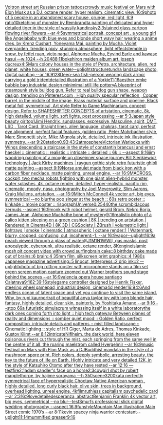 [Voltron street art Russian  prison tattoos](https://www.ebank.nz/aiartgenerator?category=Voltron%2520street%2520art%2520Russian%2520%2520prison%2520tattoos)[crowdy music festival on Mars with Elon Musk as a DJ, octane render, hyper realism, cinematic view, 16:9](https://www.ebank.nz/aiartgenerator?category=crowdy%2520music%2520festival%2520on%2520Mars%2520with%2520Elon%2520Musk%2520as%2520a%2520DJ%2C%2520octane%2520render%2C%2520hyper%2520realism%2C%2520cinematic%2520view%2C%252016%3A9)[photo of 5 people in an abandoned scary house, grunge, red light, 6:9 ratio](https://www.ebank.nz/aiartgenerator?category=photo%2520of%25205%2520people%2520in%2520an%2520abandoned%2520scary%2520house%2C%2520grunge%2C%2520red%2520light%2C%25206%3A9%2520ratio)[10k](https://www.ebank.nz/aiartgenerator?category=10k)[etching of monster by Rembrandt](https://www.ebank.nz/aiartgenerator?category=etching%2520of%2520monster%2520by%2520Rembrandt)[a painting of delicated and hyper detailed tiger in the style of wassily kandinsky](https://www.ebank.nz/aiartgenerator?category=a%2520painting%2520of%2520delicated%2520and%2520hyper%2520detailed%2520tiger%2520in%2520the%2520style%2520of%2520wassily%2520kandinsky)[2:3](https://www.ebank.nz/aiartgenerator?category=2%3A3)[stained glass cartoon flowing river flowers --ar 4:5](https://www.ebank.nz/aiartgenerator?category=stained%2520glass%2520cartoon%2520flowing%2520river%2520flowers%2520--ar%25204%3A5)[symmetrical portrait, concept art , a young girl like Angelababy with blue eyes and blonde short wavy hair wearing a anime dres, by Krenz Cushart, Yoneyama Mai, painting by Mucha, Violet evergarden, trending pixiv, stunning atmosphere, light effects](https://www.ebank.nz/aiartgenerator?category=symmetrical%2520portrait%2C%2520concept%2520art%2520%2C%2520a%2520young%2520girl%2520like%2520Angelababy%2520with%2520blue%2520eyes%2520and%2520blonde%2520short%2520wavy%2520hair%2520wearing%2520a%2520anime%2520dres%2C%2520by%2520Krenz%2520Cushart%2C%2520Yoneyama%2520Mai%2C%2520painting%2520by%2520Mucha%2C%2520Violet%2520evergarden%2C%2520trending%2520pixiv%2C%2520stunning%2520atmosphere%2C%2520light%2520effects)[temple in snow, by feifei ruan, victo nagai, Alphonse Mucha, Eyvind Earle and kawase hasui --w  1024 --h 2048](https://www.ebank.nz/aiartgenerator?category=temple%2520in%2520snow%2C%2520by%2520feifei%2520ruan%2C%2520victo%2520nagai%2C%2520Alphonse%2520Mucha%2C%2520Eyvind%2520Earle%2520and%2520kawase%2520hasui%2520--w%2520%25201024%2520--h%25202048)[8:11](https://www.ebank.nz/aiartgenerator?category=8%3A11)[bokeh](https://www.ebank.nz/aiartgenerator?category=bokeh)[iron maiden album art, joseph ducreux](https://www.ebank.nz/aiartgenerator?category=iron%2520maiden%2520album%2520art%2C%2520joseph%2520ducreux)[4:5](https://www.ebank.nz/aiartgenerator?category=4%3A5)[Mars colony houses in the style of Petra, architecture, alien, red planet, white houses, green water](https://www.ebank.nz/aiartgenerator?category=Mars%2520colony%2520houses%2520in%2520the%2520style%2520of%2520Petra%2C%2520architecture%2C%2520alien%2C%2520red%2520planet%2C%2520white%2520houses%2C%2520green%2520water)[--uplight](https://www.ebank.nz/aiartgenerator?category=--uplight)[structure](https://www.ebank.nz/aiartgenerator?category=structure)[tundra landscape photo, digital painting --ar 16:9](https://www.ebank.nz/aiartgenerator?category=tundra%2520landscape%2520photo%2C%2520digital%2520painting%2520--ar%252016%3A9)[128](https://www.ebank.nz/aiartgenerator?category=128)[Deep-sea fish-person wearing dark armor carrying a gold trident](https://www.ebank.nz/aiartgenerator?category=Deep-sea%2520fish-person%2520wearing%2520dark%2520armor%2520carrying%2520a%2520gold%2520trident)[detailed illustration of a Yorkie](https://www.ebank.nz/aiartgenerator?category=detailed%2520illustration%2520of%2520a%2520Yorkie)[11:16](https://www.ebank.nz/aiartgenerator?category=11%3A16)[aesther emke bubble bag industrial design minimimal still life pottery](https://www.ebank.nz/aiartgenerator?category=aesther%2520emke%2520bubble%2520bag%2520industrial%2520design%2520minimimal%2520still%2520life%2520pottery)[A blueprint of steampunk style bulldog gun, Refer to real bulldog gun shape,  weapon design, trending on Pinterest.com , High quality specular reflection ,  Copper  barrel, in the middle of the image, Brass material surface and pipeline,  Black metal foil, symmetrical,  Art style Refer to Game Machinarium.  concept design, Refer to SHAPESHIFTER CONCEPTS  of artstation, cinematic,  8k, high detailed,  volume light,  soft lights,  post processing    --ar 5:3](https://www.ebank.nz/aiartgenerator?category=A%2520blueprint%2520of%2520steampunk%2520style%2520bulldog%2520gun%2C%2520Refer%2520to%2520real%2520bulldog%2520gun%2520shape%2C%2520%2520weapon%2520design%2C%2520trending%2520on%2520Pinterest.com%2520%2C%2520High%2520quality%2520specular%2520reflection%2520%2C%2520%2520Copper%2520%2520barrel%2C%2520in%2520the%2520middle%2520of%2520the%2520image%2C%2520Brass%2520material%2520surface%2520and%2520pipeline%2C%2520%2520Black%2520metal%2520foil%2C%2520symmetrical%2C%2520%2520Art%2520style%2520Refer%2520to%2520Game%2520Machinarium.%2520%2520concept%2520design%2C%2520Refer%2520to%2520SHAPESHIFTER%2520CONCEPTS%2520%2520of%2520artstation%2C%2520cinematic%2C%2520%25208k%2C%2520high%2520detailed%2C%2520%2520volume%2520light%2C%2520%2520soft%2520lights%2C%2520%2520post%2520processing%2520%2520%2520%2520--ar%25205%3A3)[Japan style beauty girl](https://www.ebank.nz/aiartgenerator?category=Japan%2520style%2520beauty%2520girl)[top](https://www.ebank.nz/aiartgenerator?category=top)[1](https://www.ebank.nz/aiartgenerator?category=1)[Jimi Hendrix, sunglasses, expressive, Masculine, spirit, DMT, LSD , Tarot Card, Straight lines, alien language, chakras, tarot card, perfect eye alignment, perfect facial features, golden ratio, Peter Mohrbacher style, Marc Simonetti style, Mike Mignola style, detailed, intricate ink illustration, symmetry, --ar 9:20](https://www.ebank.nz/aiartgenerator?category=Jimi%2520Hendrix%2C%2520sunglasses%2C%2520expressive%2C%2520Masculine%2C%2520spirit%2C%2520DMT%2C%2520LSD%2520%2C%2520Tarot%2520Card%2C%2520Straight%2520lines%2C%2520alien%2520language%2C%2520chakras%2C%2520tarot%2520card%2C%2520perfect%2520eye%2520alignment%2C%2520perfect%2520facial%2520features%2C%2520golden%2520ratio%2C%2520Peter%2520Mohrbacher%2520style%2C%2520Marc%2520Simonetti%2520style%2C%2520Mike%2520Mignola%2520style%2C%2520detailed%2C%2520intricate%2520ink%2520illustration%2C%2520symmetry%2C%2520--ar%25209%3A20)[station](https://www.ebank.nz/aiartgenerator?category=station)[0.9](https://www.ebank.nz/aiartgenerator?category=0.9)[3:4](https://www.ebank.nz/aiartgenerator?category=3%3A4)[3:2](https://www.ebank.nz/aiartgenerator?category=3%3A2)[atmosphere](https://www.ebank.nz/aiartgenerator?category=atmosphere)[Victorian Warlocks with Wings descending a staircase in the style of constantin brancusi and ernst haeckel :: cinematic :: realistic :: intricate :: detailed :: 6k :: --aspect 9:16](https://www.ebank.nz/aiartgenerator?category=Victorian%2520Warlocks%2520with%2520Wings%2520descending%2520a%2520staircase%2520in%2520the%2520style%2520of%2520constantin%2520brancusi%2520and%2520ernst%2520haeckel%2520%3A%3A%2520cinematic%2520%3A%3A%2520realistic%2520%3A%3A%2520intricate%2520%3A%3A%2520detailed%2520%3A%3A%25206k%2520%3A%3A%2520--aspect%25209%3A16)[jim woodring painting of a moogle up close](https://www.ebank.nz/aiartgenerator?category=jim%2520woodring%2520painting%2520of%2520a%2520moogle%2520up%2520close)[inner space journey Bill Sienkiewicz technology | Jack Kirby machines |  raygun gothic style retro futuristic  ghibli matte painting --aspect 9:19](https://www.ebank.nz/aiartgenerator?category=inner%2520space%2520journey%2520Bill%2520Sienkiewicz%2520technology%2520%7C%2520Jack%2520Kirby%2520machines%2520%7C%2520%2520raygun%2520gothic%2520style%2520retro%2520futuristic%2520%2520ghibli%2520matte%2520painting%2520--aspect%25209%3A19)[Norse amulet made from black iron with a carbon fiber necklace, matte painting, unreal engine, --ar 16:9](https://www.ebank.nz/aiartgenerator?category=Norse%2520amulet%2520made%2520from%2520black%2520iron%2520with%2520a%2520carbon%2520fiber%2520necklace%2C%2520matte%2520painting%2C%2520unreal%2520engine%2C%2520--ar%252016%3A9)[MACROSS, cockpit, two mecha robots fighting with one giant alien-hybrid monster, water splashes, 4k, octane render, detailed, hyper-realistic, pacific rim, cinematic, moody, nasa, photography by Joel Meyerowitz, Slim Aarons, Craig Mullens, artstation, --ar 16:9](https://www.ebank.nz/aiartgenerator?category=MACROSS%2C%2520cockpit%2C%2520two%2520mecha%2520robots%2520fighting%2520with%2520one%2520giant%2520alien-hybrid%2520monster%2C%2520water%2520splashes%2C%25204k%2C%2520octane%2520render%2C%2520detailed%2C%2520hyper-realistic%2C%2520pacific%2520rim%2C%2520cinematic%2C%2520moody%2C%2520nasa%2C%2520photography%2520by%2520Joel%2520Meyerowitz%2C%2520Slim%2520Aarons%2C%2520Craig%2520Mullens%2C%2520artstation%2C%2520--ar%252016%3A9)[Mitch McConnell 4k vector art, big eyes, symmetrical --no blur](https://www.ebank.nz/aiartgenerator?category=Mitch%2520McConnell%25204k%2520vector%2520art%2C%2520big%2520eyes%2C%2520symmetrical%2520--no%2520blur)[the pop singer at the beach :: 60s retro poster :: kinkade :: movie poster :: risograph](https://www.ebank.nz/aiartgenerator?category=the%2520pop%2520singer%2520at%2520the%2520beach%2520%3A%3A%252060s%2520retro%2520poster%2520%3A%3A%2520kinkade%2520%3A%3A%2520movie%2520poster%2520%3A%3A%2520risograph)[Universe](https://www.ebank.nz/aiartgenerator?category=Universe)[0.25](https://www.ebank.nz/aiartgenerator?category=0.25)[440](https://www.ebank.nz/aiartgenerator?category=440)[the scrombidacous zernuds --aspect 16:9](https://www.ebank.nz/aiartgenerator?category=the%2520scrombidacous%2520zernuds%2520--aspect%252016%3A9)[monk with robot helmet, gerald Brom, Nekro Borja, James Jean, Alphonse Mucha](https://www.ebank.nz/aiartgenerator?category=monk%2520with%2520robot%2520helmet%2C%2520gerald%2520Brom%2C%2520Nekro%2520Borja%2C%2520James%2520Jean%2C%2520Alphonse%2520Mucha)[the bone of mystery](https://www.ebank.nz/aiartgenerator?category=the%2520bone%2520of%2520mystery)[9:16](https://www.ebank.nz/aiartgenerator?category=9%3A16)[realistic photo of a calico kitten sleeping on a green cushion | 8K | trending on artstation | Rendered in Cinema4D | 8K 3D | CGSociety | ZBrush | volumetric light | lightrays | smoke | cinematic | atmospheric | octane render:1 | Watermark, blurry, cropped, confusing, cut, incoherent:-1, --ar 16:9](https://www.ebank.nz/aiartgenerator?category=realistic%2520photo%2520of%2520a%2520calico%2520kitten%2520sleeping%2520on%2520a%2520green%2520cushion%2520%7C%25208K%2520%7C%2520trending%2520on%2520artstation%2520%7C%2520Rendered%2520in%2520Cinema4D%2520%7C%25208K%25203D%2520%7C%2520CGSociety%2520%7C%2520ZBrush%2520%7C%2520volumetric%2520light%2520%7C%2520lightrays%2520%7C%2520smoke%2520%7C%2520cinematic%2520%7C%2520atmospheric%2520%7C%2520octane%2520render%3A1%2520%7C%2520Watermark%2C%2520blurry%2C%2520cropped%2C%2520confusing%2C%2520cut%2C%2520incoherent%3A-1%2C%2520--ar%252016%3A9)[vapor](https://www.ebank.nz/aiartgenerator?category=vapor)[--uplight](https://www.ebank.nz/aiartgenerator?category=--uplight)[16:9](https://www.ebank.nz/aiartgenerator?category=16%3A9)[a peach viewed through a glass of water](https://www.ebank.nz/aiartgenerator?category=a%2520peach%2520viewed%2520through%2520a%2520glass%2520of%2520water)[@J1M1N1](https://www.ebank.nz/aiartgenerator?category=%40J1M1N1)[WWII, gas masks, post apocalyptic, cyberpunk, ultra realistic, octane render, 8K](https://www.ebank.nz/aiartgenerator?category=WWII%2C%2520gas%2520masks%2C%2520post%2520apocalyptic%2C%2520cyberpunk%2C%2520ultra%2520realistic%2C%2520octane%2520render%2C%25208K)[engine](https://www.ebank.nz/aiartgenerator?category=engine)[islamic mosh pit concert video with crowd surfing](https://www.ebank.nz/aiartgenerator?category=islamic%2520mosh%2520pit%2520concert%2520video%2520with%2520crowd%2520surfing)[brain cake::8 birthday cake made out of brains::6 brain::4 35mm film, silkscreen print graphics::4 1980s Japanese magazine advertising::5 linocut, letterpress::2 drip ink::2 --uplight](https://www.ebank.nz/aiartgenerator?category=brain%2520cake%3A%3A8%2520birthday%2520cake%2520made%2520out%2520of%2520brains%3A%3A6%2520brain%3A%3A4%252035mm%2520film%2C%2520silkscreen%2520print%2520graphics%3A%3A4%25201980s%2520Japanese%2520magazine%2520advertising%3A%3A5%2520linocut%2C%2520letterpress%3A%3A2%2520drip%2520ink%3A%3A2%2520--uplight)[photo of big rotting rooster with microphone stands on a film set green screen motion capture zoomed out Warner brothers sound stage behind the scenes --ar 16:9](https://www.ebank.nz/aiartgenerator?category=photo%2520of%2520big%2520rotting%2520rooster%2520with%2520microphone%2520stands%2520on%2520a%2520film%2520set%2520green%2520screen%2520motion%2520capture%2520zoomed%2520out%2520Warner%2520brothers%2520sound%2520stage%2520behind%2520the%2520scenes%2520--ar%252016%3A9)[valencia opera house santiago Calatrava](https://www.ebank.nz/aiartgenerator?category=valencia%2520opera%2520house%2520santiago%2520Calatrava)[9:16](https://www.ebank.nz/aiartgenerator?category=9%3A16)[2:3](https://www.ebank.nz/aiartgenerator?category=2%3A3)[9:16](https://www.ebank.nz/aiartgenerator?category=9%3A16)[style](https://www.ebank.nz/aiartgenerator?category=style)[game controller designed by Henrik Fisker, steering wheel gamepad, industrial design, cinema4d render](https://www.ebank.nz/aiartgenerator?category=game%2520controller%2520designed%2520by%2520Henrik%2520Fisker%2C%2520steering%2520wheel%2520gamepad%2C%2520industrial%2520design%2C%2520cinema4d%2520render)[16:9](https://www.ebank.nz/aiartgenerator?category=16%3A9)[4:6](https://www.ebank.nz/aiartgenerator?category=4%3A6)[And endless ocean of latent space and yet you continue to visit the same island. Why, by rupi kaur](https://www.ebank.nz/aiartgenerator?category=And%2520endless%2520ocean%2520of%2520latent%2520space%2520and%2520yet%2520you%2520continue%2520to%2520visit%2520the%2520same%2520island.%2520Why%2C%2520by%2520rupi%2520kaur)[portrait of beautiful anya taylor joy with long blonde hair, fantasy, highly detailed, clear skin, painterly, by Yoshitaka Amano --ar 9:16 --stop 66](https://www.ebank.nz/aiartgenerator?category=portrait%2520of%2520beautiful%2520anya%2520taylor%2520joy%2520with%2520long%2520blonde%2520hair%2C%2520fantasy%2C%2520highly%2520detailed%2C%2520clear%2520skin%2C%2520painterly%2C%2520by%2520Yoshitaka%2520Amano%2520--ar%25209%3A16%2520--stop%252066)[a futuristic simulacrum witnessing itself in a white laboratory](https://www.ebank.nz/aiartgenerator?category=a%2520futuristic%2520simulacrum%2520witnessing%2520itself%2520in%2520a%2520white%2520laboratory)[the dark ones coming forth into light :: high tech gateway Between planes of reality and dimensions :: somber quiet mood :: Golden Ratio, perfect composition, intricate details and patterns :: mist filled landscape :: Cinematic lighting :: style of HR Giger, Marta de Adres, Thomas Kinkade, Gustov Klimt --ar 8:12](https://www.ebank.nz/aiartgenerator?category=the%2520dark%2520ones%2520coming%2520forth%2520into%2520light%2520%3A%3A%2520high%2520tech%2520gateway%2520Between%2520planes%2520of%2520reality%2520and%2520dimensions%2520%3A%3A%2520somber%2520quiet%2520mood%2520%3A%3A%2520Golden%2520Ratio%2C%2520perfect%2520composition%2C%2520intricate%2520details%2520and%2520patterns%2520%3A%3A%2520mist%2520filled%2520landscape%2520%3A%3A%2520Cinematic%2520lighting%2520%3A%3A%2520style%2520of%2520HR%2520Giger%2C%2520Marta%2520de%2520Adres%2C%2520Thomas%2520Kinkade%2C%2520Gustov%2520Klimt%2520--ar%25208%3A12)[intricate](https://www.ebank.nz/aiartgenerator?category=intricate)[Niflheim, the dark world, here eleven poisonous rivers cut through the mist, each springing from the same well in the centre of it all, the roaring maelstrom called Hvergelmir --ar 16:9](https://www.ebank.nz/aiartgenerator?category=Niflheim%2C%2520the%2520dark%2520world%2C%2520here%2520eleven%2520poisonous%2520rivers%2520cut%2520through%2520the%2520mist%2C%2520each%2520springing%2520from%2520the%2520same%2520well%2520in%2520the%2520centre%2520of%2520it%2520all%2C%2520the%2520roaring%2520maelstrom%2520called%2520Hvergelmir%2520--ar%252016%3A9)[music festival on Mars with Elon Musk as a DJ](https://www.ebank.nz/aiartgenerator?category=music%2520festival%2520on%2520Mars%2520with%2520Elon%2520Musk%2520as%2520a%2520DJ)[Buddhist mandala in the style of a mushroom spore print. Rich colors, deeply symbolic, arresting beauty, the key to the future of life on Earth. Highly intricate and very detailed 12K, in the style of Katsuhiro Otomo after they have rested --ar 12:16 —test](https://www.ebank.nz/aiartgenerator?category=Buddhist%2520mandala%2520in%2520the%2520style%2520of%2520a%2520mushroom%2520spore%2520print.%2520Rich%2520colors%2C%2520deeply%2520symbolic%2C%2520arresting%2520beauty%2C%2520the%2520key%2520to%2520the%2520future%2520of%2520life%2520on%2520Earth.%2520Highly%2520intricate%2520and%2520very%2520detailed%252012K%2C%2520in%2520the%2520style%2520of%2520Katsuhiro%2520Otomo%2520after%2520they%2520have%2520rested%2520--ar%252012%3A16%2520%E2%80%94test)[fire](https://www.ebank.nz/aiartgenerator?category=fire)[2:1](https://www.ebank.nz/aiartgenerator?category=2%3A1)[adam sandler's face on a horse](https://www.ebank.nz/aiartgenerator?category=adam%2520sandler%27s%2520face%2520on%2520a%2520horse)[2:3](https://www.ebank.nz/aiartgenerator?category=2%3A3)[cowgirl shot by robert mapplethorpe, by hajime sorayama —h 350](https://www.ebank.nz/aiartgenerator?category=cowgirl%2520shot%2520by%2520robert%2520mapplethorpe%2C%2520by%2520hajime%2520sorayama%2520%E2%80%94h%2520350)[scene](https://www.ebank.nz/aiartgenerator?category=scene)[3200](https://www.ebank.nz/aiartgenerator?category=3200)[kat](https://www.ebank.nz/aiartgenerator?category=kat)[a perfectly symmetrical face of hyperrealistic Choctaw Native American woman , highly detailed, long curly black hair, olive skin, trees in background, overhead lighting, unreal engine, 4k](https://www.ebank.nz/aiartgenerator?category=a%2520perfectly%2520symmetrical%2520face%2520of%2520hyperrealistic%2520Choctaw%2520Native%2520American%2520woman%2520%2C%2520highly%2520detailed%2C%2520long%2520curly%2520black%2520hair%2C%2520olive%2520skin%2C%2520trees%2520in%2520background%2C%2520overhead%2520lighting%2C%2520unreal%2520engine%2C%25204k)[film](https://www.ebank.nz/aiartgenerator?category=film)[ruthless capitalism psychedelic card --ar 2:3](https://www.ebank.nz/aiartgenerator?category=ruthless%2520capitalism%2520psychedelic%2520card%2520--ar%25202%3A3)[16:9](https://www.ebank.nz/aiartgenerator?category=16%3A9)[love](https://www.ebank.nz/aiartgenerator?category=love)[detailed](https://www.ebank.nz/aiartgenerator?category=detailed)[esperanza, abstract](https://www.ebank.nz/aiartgenerator?category=esperanza%2C%2520abstract)[Benjamin Franklin 4k vector art, big eyes, symmetrical --no blur](https://www.ebank.nz/aiartgenerator?category=Benjamin%2520Franklin%25204k%2520vector%2520art%2C%2520big%2520eyes%2C%2520symmetrical%2520--no%2520blur)[--test](https://www.ebank.nz/aiartgenerator?category=--test)[Smurfs professional slick digital wedding photography --aspect 16:9](https://www.ebank.nz/aiartgenerator?category=Smurfs%2520professional%2520slick%2520digital%2520wedding%2520photography%2520--aspect%252016%3A9)[fun](https://www.ebank.nz/aiartgenerator?category=fun)[style](https://www.ebank.nz/aiartgenerator?category=style)[Mountain Man illustration Main Street comic 1970’s --ar 8:11](https://www.ebank.nz/aiartgenerator?category=Mountain%2520Man%2520illustration%2520Main%2520Street%2520comic%25201970%E2%80%99s%2520--ar%25208%3A11)[kevin spacey ninja warrior contestant](https://www.ebank.nz/aiartgenerator?category=kevin%2520spacey%2520ninja%2520warrior%2520contestant)[--uplight](https://www.ebank.nz/aiartgenerator?category=--uplight)[11:14](https://www.ebank.nz/aiartgenerator?category=11%3A14)[mummified greaser](https://www.ebank.nz/aiartgenerator?category=mummified%2520greaser)[9:16](https://www.ebank.nz/aiartgenerator?category=9%3A16)